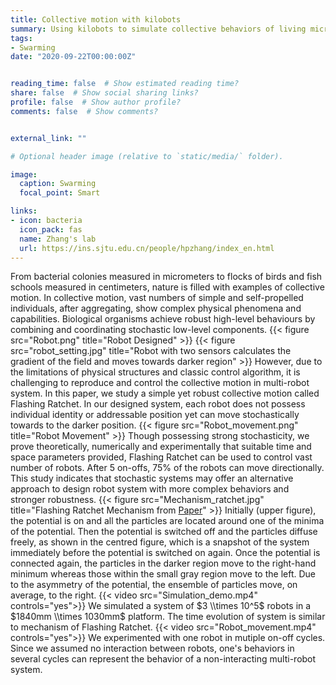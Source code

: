 ```yaml
---
title: Collective motion with kilobots
summary: Using kilobots to simulate collective behaviors of living microorganisms.
tags:
- Swarming
date: "2020-09-22T00:00:00Z"


reading_time: false  # Show estimated reading time?
share: false  # Show social sharing links?
profile: false  # Show author profile?
comments: false  # Show comments?


external_link: ""

# Optional header image (relative to `static/media/` folder).

image:
  caption: Swarming
  focal_point: Smart

links:
- icon: bacteria
  icon_pack: fas
  name: Zhang's lab
  url: https://ins.sjtu.edu.cn/people/hpzhang/index_en.html
---
```

From bacterial colonies measured in micrometers to flocks of birds and fish schools measured in centimeters, nature is filled with examples of collective motion. In collective motion, vast numbers of simple and self-propelled individuals, after aggregating, show complex physical phenomena and capabilities. Biological organisms achieve robust high-level behaviours by combining and coordinating stochastic low-level components.
{{< figure src="Robot.png" title="Robot Designed" >}}
{{< figure src="robot_setting.jpg" title="Robot with two sensors calculates the gradient of the field and moves towards darker region" >}}
However, due to the limitations of physical structures and classic control algorithm, it is challenging to reproduce and control the collective motion in multi-robot system. In this paper, we study a simple yet robust collective motion called Flashing Ratchet. In our designed system, each robot does not possess individual identity or addressable position yet can move stochastically towards to the darker position.
{{< figure src="Robot_movement.png" title="Robot Movement" >}}
Though possessing strong stochasticity, we prove theoretically, numerically and experimentally that suitable time and space parameters provided, Flashing Ratchet can be used to control vast number of robots. After 5 on-offs, 75% of the robots can move directionally. This study indicates that stochastic systems may offer an alternative approach to design robot system with more complex behaviors and stronger robustness.
{{< figure src="Mechanism_ratchet.jpg" title="Flashing Ratchet Mechanism from  [Paper](https://royalsocietypublishing.org/doi/10.1098/rsos.171685#:~:text=The%20flashing%20Brownian%20ratchet%20is,discrete%20in%20time%20and%20space.)" >}}
Initially (upper figure), the potential is on and all the particles are located around one of the minima of the potential. Then the potential is switched off and the particles diffuse freely, as shown in the centred figure, which is a snapshot of the system immediately before the potential is switched on again. Once the potential is connected again, the particles in the darker region move to the right-hand minimum whereas those within the small gray region move to the left. Due to the asymmetry of the potential, the ensemble of particles move, on average, to the right.
{{< video src="Simulation_demo.mp4" controls="yes">}}
We simulated a system of $3 \\times 10^5$ robots in a $1840mm \\times 1030mm$ platform. The time evolution of system is similar to mechanism of Flashing Ratchet.
{{< video src="Robot_movement.mp4" controls="yes">}}
We experimented with one robot in mutiple on-off cycles. Since we assumed no interaction between robots, one's behaviors in several cycles can represent the behavior of a non-interacting multi-robot system.


